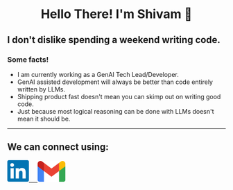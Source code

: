 <div>
<h1 align='center'>Hello There! I'm Shivam 👋 </h1>
<h2> I don't dislike spending a weekend writing code. </h2>
<h3> Some facts! </h3>
<ul>
  <li> I am currently working as a GenAI Tech Lead/Developer. </li>
  <li> GenAI assisted development will always be better than code entirely written by LLMs. </li>
  <li> Shipping product fast doesn't mean you can skimp out on writing good code. </li>
  <li> Just because most logical reasoning can be done with LLMs doesn't mean it should be. </li>
</ul>
<hr>
<div class='Contact'>
<h2> We can connect using: </h2>
<a href='https://www.linkedin.com/in/shivam-sagar-aa084820b/'> <img width='50' height='50' src='icons/linkedin.png'>
&nbsp
&nbsp
<a href='mailto:shsagar1126@gmail.com'> <img width='64' height='48' src='icons/gmail.png'> </a>
</div>
</div>
